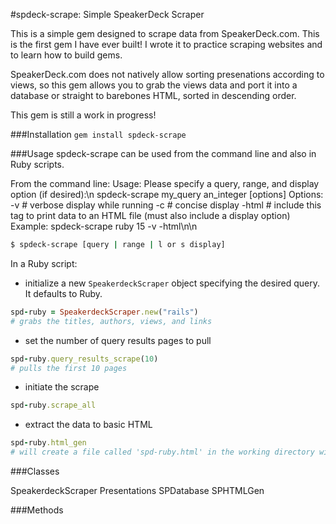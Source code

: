 #spdeck-scrape: Simple SpeakerDeck Scraper

This is a simple gem designed to scrape data from SpeakerDeck.com. This is the first gem I have ever built! I wrote it to practice scraping websites and to learn how to build gems. 

SpeakerDeck.com does not natively allow sorting presenations according to views, so this gem allows you to grab the views data and port it into a database or straight to barebones HTML, sorted in descending order.

This gem is still a work in progress!

###Installation
`gem install spdeck-scrape`


###Usage
spdeck-scrape can be used from the command line and also in Ruby scripts. 

From the command line: 
  Usage:
  Please specify a query, range, and display option (if desired):\n
      spdeck-scrape my_query an_integer [options]
  Options:
                    -v       # verbose display while running
      -c       # concise display
      -html    # include this tag to print data to an HTML file (must also include a display option)
  Example:
      spdeck-scrape ruby 15 -v -html\n\n
```bash
$ spdeck-scrape [query | range | l or s display]
```
In a Ruby script:

-   initialize a new `SpeakerdeckScraper` object specifying the desired query. It defaults to Ruby. 

```ruby
spd-ruby = SpeakerdeckScraper.new("rails")
# grabs the titles, authors, views, and links
```
-   set the number of query results pages to pull
```ruby
spd-ruby.query_results_scrape(10)
# pulls the first 10 pages
```
-   initiate the scrape
```ruby
spd-ruby.scrape_all
```
-   extract the data to basic HTML
```ruby
spd-ruby.html_gen
# will create a file called 'spd-ruby.html' in the working directory with a table of the results sorted by views descending
```



###Classes

SpeakerdeckScraper
Presentations
SPDatabase
SPHTMLGen

###Methods

